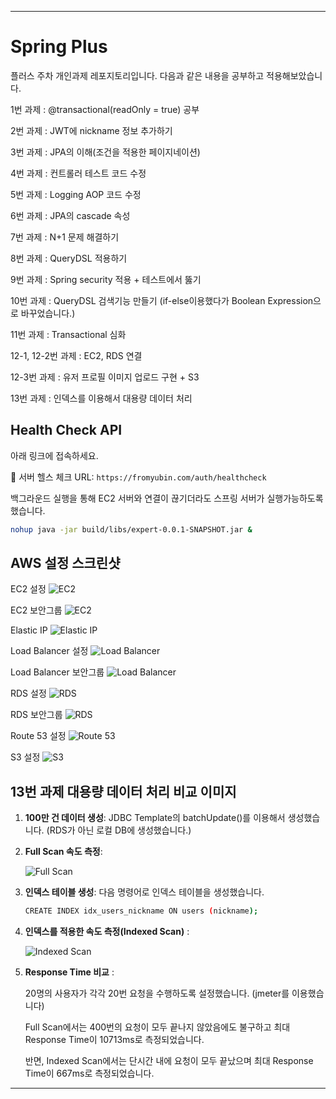 
---

# Spring Plus

플러스 주차 개인과제 레포지토리입니다. 다음과 같은 내용을 공부하고 적용해보았습니다.

1번 과제 : @transactional(readOnly = true) 공부

2번 과제 : JWT에 nickname 정보 추가하기

3번 과제 : JPA의 이해(조건을 적용한 페이지네이션)

4번 과제 : 컨트롤러 테스트 코드 수정

5번 과제 : Logging AOP 코드 수정

6번 과제 : JPA의 cascade 속성

7번 과제 : N+1 문제 해결하기

8번 과제 : QueryDSL 적용하기

9번 과제 : Spring security 적용 + 테스트에서 뚫기

10번 과제 : QueryDSL 검색기능 만들기 (if-else이용했다가 Boolean Expression으로 바꾸었습니다.)

11번 과제 : Transactional 심화

12-1, 12-2번 과제 : EC2, RDS 연결

12-3번 과제 : 유저 프로필 이미지 업로드 구현 + S3

13번 과제 : 인덱스를 이용해서 대용량 데이터 처리


## Health Check API


아래 링크에 접속하세요.

🚀 서버 헬스 체크 URL: `https://fromyubin.com/auth/healthcheck`

백그라운드 실행을 통해 EC2 서버와 연결이 끊기더라도 스프링 서버가 실행가능하도록 했습니다.

```bash
nohup java -jar build/libs/expert-0.0.1-SNAPSHOT.jar &
```


## AWS 설정 스크린샷

EC2 설정
![EC2](images/ec21.png)

EC2 보안그룹
![EC2](images/ec22.png)

Elastic IP
![Elastic IP](images/elasticIp.png)

Load Balancer 설정
![Load Balancer](images/loadbalancer1.png)

Load Balancer 보안그룹
![Load Balancer](images/loadbalancer2.png)

RDS 설정
![RDS](images/rds.png)

RDS 보안그룹
![RDS](images/rds2.png)

Route 53 설정
![Route 53](images/route53.png)

S3 설정
![S3](images/s3.png)


## 13번 과제 대용량 데이터 처리 비교 이미지


1. **100만 건 데이터 생성**: JDBC Template의 batchUpdate()를 이용해서 생성했습니다. (RDS가 아닌 로컬 DB에 생성했습니다.)


2. **Full Scan 속도 측정**:

   ![Full Scan](images/fullscan.png)


3. **인덱스 테이블 생성**: 다음 명령어로 인덱스 테이블을 생성했습니다.

   ```bash
   CREATE INDEX idx_users_nickname ON users (nickname);
   ```
   

4. **인덱스를 적용한 속도 측정(Indexed Scan)** :

   ![Indexed Scan](images/indexedscan.png)


5. **Response Time 비교** :


    20명의 사용자가 각각 20번 요청을 수행하도록 설정했습니다. (jmeter를 이용했습니다)

    Full Scan에서는 400번의 요청이 모두 끝나지 않았음에도 불구하고 최대 Response Time이 10713ms로 측정되었습니다.

    반면, Indexed Scan에서는 단시간 내에 요청이 모두 끝났으며 최대 Response Time이 667ms로 측정되었습니다.


---

